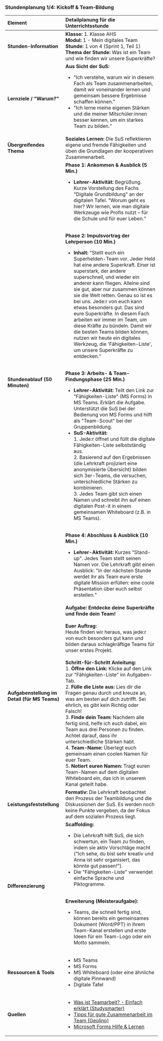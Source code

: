 ### **Stundenplanung 1/4: Kickoff & Team-Bildung**

| **Element** | **Detailplanung für die Unterrichtsstunde** |
| :--- | :--- |
| **Stunden-Information** | **Klasse:** 1. Klasse AHS<br>**Modul:** 1 - Mein digitales Team<br>**Stunde:** 1 von 4 (Sprint 1, Teil 1)<br>**Thema der Stunde:** Was ist ein Team und wie finden wir unsere Superkräfte? |
| **Lernziele / "Warum?"** | **Aus Sicht der SuS:**<br><ul><li>"Ich verstehe, warum wir in diesem Fach als Team zusammenarbeiten, damit wir voneinander lernen und gemeinsam bessere Ergebnisse schaffen können."</li><li>"Ich lerne meine eigenen Stärken und die meiner Mitschüler:innen besser kennen, um ein starkes Team zu bilden."</li></ul> |
| **Übergreifendes Thema** | **Soziales Lernen:** Die SuS reflektieren eigene und fremde Fähigkeiten und üben die Grundlagen der kooperativen Zusammenarbeit. |
| **Stundenablauf (50 Minuten)** | **Phase 1: Ankommen & Ausblick (5 Min.)**<br><ul><li>**Lehrer-Aktivität:** Begrüßung. Kurze Vorstellung des Fachs "Digitale Grundbildung" an der digitalen Tafel. "Worum geht es hier? Wir lernen, wie man digitale Werkzeuge wie Profis nutzt – für die Schule und für euer Leben."</li></ul><br>**Phase 2: Impulsvortrag der Lehrperson (10 Min.)**<br><ul><li>**Inhalt:** "Stellt euch ein Superhelden-Team vor. Jeder Held hat eine andere Superkraft. Einer ist superstark, der andere superschnell, und wieder ein anderer kann fliegen. Alleine sind sie gut, aber nur zusammen können sie die Welt retten. Genau so ist es bei uns. Jede:r von euch kann etwas besonders gut. Das sind eure Superkräfte. In diesem Fach arbeiten wir immer im Team, um diese Kräfte zu bündeln. Damit wir die besten Teams bilden können, nutzen wir heute ein digitales Werkzeug, die 'Fähigkeiten-Liste', um unsere Superkräfte zu entdecken."</li></ul><br>**Phase 3: Arbeits- & Team-Findungsphase (25 Min.)**<br><ul><li>**Lehrer-Aktivität:** Teilt den Link zur "Fähigkeiten-Liste" (MS Forms) in MS Teams. Erklärt die Aufgabe. Unterstützt die SuS bei der Bedienung von MS Forms und hilft als "Team-Scout" bei der Gruppenbildung.</li><li>**SuS-Aktivität:**<br>1. Jede:r öffnet und füllt die digitale Fähigkeiten-Liste selbstständig aus.<br>2. Basierend auf den Ergebnissen (die Lehrkraft projiziert eine anonymisierte Übersicht) bilden sich 3er-Teams, die versuchen, unterschiedliche Stärken zu kombinieren.<br>3. Jedes Team gibt sich einen Namen und schreibt ihn auf einen digitalen Post-it in einem gemeinsamen Whiteboard (z.B. in MS Teams).</li></ul><br>**Phase 4: Abschluss & Ausblick (10 Min.)**<br><ul><li>**Lehrer-Aktivität:** Kurzes "Stand-up". Jedes Team stellt seinen Namen vor. Die Lehrkraft gibt einen Ausblick: "In der nächsten Stunde werdet ihr als Team eure erste digitale Mission erfüllen: eine coole Präsentation über euch selbst erstellen."</li></ul> |
| **Aufgabenstellung im Detail (für MS Teams)** | **Aufgabe: Entdecke deine Superkräfte und finde dein Team!**<br><br>**Euer Auftrag:**<br>Heute finden wir heraus, was jede:r von euch besonders gut kann und bilden daraus schlagkräftige Teams für unser erstes Projekt.<br><br>**Schritt-für-Schritt Anleitung:**<br>1.  **Öffne den Link:** Klicke auf den Link zur "Fähigkeiten-Liste" im Aufgaben-Tab.<br>2.  **Fülle die Liste aus:** Lies dir die Fragen genau durch und kreuze an, was am besten auf dich zutrifft. Sei ehrlich, es gibt kein Richtig oder Falsch!<br>3.  **Finde dein Team:** Nachdem alle fertig sind, helfe ich euch dabei, ein Team aus drei Personen zu finden. Achtet darauf, dass ihr unterschiedliche Stärken habt.<br>4.  **Team-Name:** Überlegt euch gemeinsam einen coolen Namen für euer Team.<br>5.  **Notiert euren Namen:** Tragt euren Team-Namen auf dem digitalen Whiteboard ein, das ich in unserem Kanal geteilt habe. |
| **Leistungsfeststellung** | **Formativ:** Die Lehrkraft beobachtet den Prozess der Teambildung und die Diskussionen der SuS. Es werden noch keine Punkte vergeben, da der Fokus auf dem sozialen Prozess liegt. |
| **Differenzierung** | **Scaffolding:**<br><ul><li>Die Lehrkraft hilft SuS, die sich schwertun, ein Team zu finden, indem sie aktiv Vorschläge macht ("Ich sehe, du bist sehr kreativ und Anna ist sehr organisiert, das könnte gut passen!").</li><li>Die "Fähigkeiten-Liste" verwendet einfache Sprache und Piktogramme.</li></ul><br>**Erweiterung (Meisteraufgabe):**<br><ul><li>Teams, die schnell fertig sind, können bereits ein gemeinsames Dokument (Word/PPT) in ihrem Team-Kanal erstellen und erste Ideen für ein Team-Logo oder ein Motto sammeln.</li></ul> |
| **Ressourcen & Tools** | <ul><li>MS Teams</li><li>MS Forms</li><li>MS Whiteboard (oder eine ähnliche digitale Pinnwand)</li><li>Digitale Tafel</li></ul> |
| **Quellen**| <ul><li>[Was ist Teamarbeit? - Einfach erklärt (Studysmarter)](https://www.studysmarter.de/schule/deutsch/textanalyse/teamarbeit/)</li><li>[Tipps für gute Zusammenarbeit im Team (Geolino)](https://www.geo.de/geolino/mensch/18251-rtkl-stark-im-team-7-tipps-fuer-gute-zusammenarbeit)</li><li>[Microsoft Forms Hilfe & Lernen](https://support.microsoft.com/de-de/forms)</li></ul> |